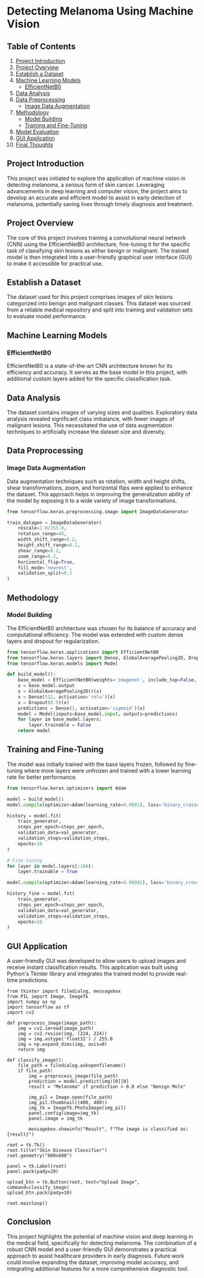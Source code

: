 # Detecting Melanoma Using Machine Vision

## Table of Contents
1. [Project Introduction](#project-introduction)
2. [Project Overview](#project-overview)
3. [Establish a Dataset](#establish-a-dataset)
4. [Machine Learning Models](#machine-learning-models)
   - [EfficientNetB0](#efficientnetb0)
5. [Data Analysis](#data-analysis)
6. [Data Preprocessing](#data-preprocessing)
   - [Image Data Augmentation](#image-data-augmentation)
7. [Methodology](#methodology)
   - [Model Building](#model-building)
   - [Training and Fine-Tuning](#training-and-fine-tuning)
8. [Model Evaluation](#model-evaluation)
9. [GUI Application](#gui-application)
10. [Final Thoughts](#final-thoughts)

## Project Introduction
This project was initiated to explore the application of machine vision in detecting melanoma, a serious form of skin cancer. Leveraging advancements in deep learning and computer vision, the project aims to develop an accurate and efficient model to assist in early detection of melanoma, potentially saving lives through timely diagnosis and treatment.

## Project Overview
The core of this project involves training a convolutional neural network (CNN) using the EfficientNetB0 architecture, fine-tuning it for the specific task of classifying skin lesions as either benign or malignant. The trained model is then integrated into a user-friendly graphical user interface (GUI) to make it accessible for practical use.

## Establish a Dataset
The dataset used for this project comprises images of skin lesions categorized into benign and malignant classes. This dataset was sourced from a reliable medical repository and split into training and validation sets to evaluate model performance.

## Machine Learning Models

### EfficientNetB0
EfficientNetB0 is a state-of-the-art CNN architecture known for its efficiency and accuracy. It serves as the base model in this project, with additional custom layers added for the specific classification task.

## Data Analysis
The dataset contains images of varying sizes and qualities. Exploratory data analysis revealed significant class imbalance, with fewer images of malignant lesions. This necessitated the use of data augmentation techniques to artificially increase the dataset size and diversity.

## Data Preprocessing

### Image Data Augmentation
Data augmentation techniques such as rotation, width and height shifts, shear transformations, zoom, and horizontal flips were applied to enhance the dataset. This approach helps in improving the generalization ability of the model by exposing it to a wide variety of image transformations.

```python
from tensorflow.keras.preprocessing.image import ImageDataGenerator

train_datagen = ImageDataGenerator(
    rescale=1.0/255.0,
    rotation_range=40,
    width_shift_range=0.2,
    height_shift_range=0.2,
    shear_range=0.2,
    zoom_range=0.2,
    horizontal_flip=True,
    fill_mode='nearest',
    validation_split=0.2
)
```

## Methodology
### Model Building
The EfficientNetB0 architecture was chosen for its balance of accuracy and computational efficiency. The model was extended with custom dense layers and dropout for regularization.
```python
from tensorflow.keras.applications import EfficientNetB0
from tensorflow.keras.layers import Dense, GlobalAveragePooling2D, Dropout
from tensorflow.keras.models import Model

def build_model():
    base_model = EfficientNetB0(weights='imagenet', include_top=False, input_shape=(224, 224, 3))
    x = base_model.output
    x = GlobalAveragePooling2D()(x)
    x = Dense(512, activation='relu')(x)
    x = Dropout(0.5)(x)
    predictions = Dense(1, activation='sigmoid')(x)
    model = Model(inputs=base_model.input, outputs=predictions)
    for layer in base_model.layers:
        layer.trainable = False
    return model
```
## Training and Fine-Tuning
The model was initially trained with the base layers frozen, followed by fine-tuning where more layers were unfrozen and trained with a lower learning rate for better performance.
```python
from tensorflow.keras.optimizers import Adam

model = build_model()
model.compile(optimizer=Adam(learning_rate=0.0001), loss='binary_crossentropy', metrics=['accuracy'])

history = model.fit(
    train_generator,
    steps_per_epoch=steps_per_epoch,
    validation_data=val_generator,
    validation_steps=validation_steps,
    epochs=10
)

# Fine-tuning
for layer in model.layers[:100]:
    layer.trainable = True

model.compile(optimizer=Adam(learning_rate=0.00001), loss='binary_crossentropy', metrics=['accuracy'])

history_fine = model.fit(
    train_generator,
    steps_per_epoch=steps_per_epoch,
    validation_data=val_generator,
    validation_steps=validation_steps,
    epochs=10
)
```
## GUI Application
A user-friendly GUI was developed to allow users to upload images and receive instant classification results. This application was built using Python's Tkinter library and integrates the trained model to provide real-time predictions.

``` import tkinter as tk
from tkinter import filedialog, messagebox
from PIL import Image, ImageTk
import numpy as np
import tensorflow as tf
import cv2

def preprocess_image(image_path):
    img = cv2.imread(image_path)
    img = cv2.resize(img, (224, 224))
    img = img.astype('float32') / 255.0
    img = np.expand_dims(img, axis=0)
    return img

def classify_image():
    file_path = filedialog.askopenfilename()
    if file_path:
        img = preprocess_image(file_path)
        prediction = model.predict(img)[0][0]
        result = "Melanoma" if prediction > 0.8 else "Benign Mole"

        img_pil = Image.open(file_path)
        img_pil.thumbnail((400, 400))
        img_tk = ImageTk.PhotoImage(img_pil)
        panel.config(image=img_tk)
        panel.image = img_tk

        messagebox.showinfo("Result", f"The image is classified as: {result}")

root = tk.Tk()
root.title("Skin Disease Classifier")
root.geometry("600x600")

panel = tk.Label(root)
panel.pack(pady=20)

upload_btn = tk.Button(root, text="Upload Image", command=classify_image)
upload_btn.pack(pady=10)

root.mainloop()
```
## Conclusion
This project highlights the potential of machine vision and deep learning in the medical field, specifically for detecting melanoma. The combination of a robust CNN model and a user-friendly GUI demonstrates a practical approach to assist healthcare providers in early diagnosis. Future work could involve expanding the dataset, improving model accuracy, and integrating additional features for a more comprehensive diagnostic tool.

